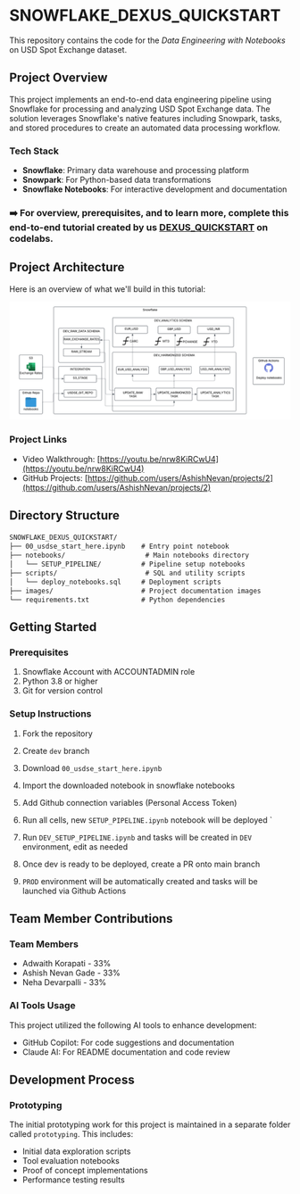 # SNOWFLAKE_DEXUS_QUICKSTART

This repository contains the code for the _Data Engineering with Notebooks_ on USD Spot Exchange dataset.

## Project Overview

This project implements an end-to-end data engineering pipeline using Snowflake for processing and analyzing USD Spot Exchange data. The solution leverages Snowflake's native features including Snowpark, tasks, and stored procedures to create an automated data processing workflow.

### Tech Stack

- **Snowflake**: Primary data warehouse and processing platform
- **Snowpark**: For Python-based data transformations
- **Snowflake Notebooks**: For interactive development and documentation

### ➡️ For overview, prerequisites, and to learn more, complete this end-to-end tutorial created by us [DEXUS_QUICKSTART](https://codelabs-preview.appspot.com/?file_id=14kBgl0rY1y6dWH-sqAnVcINs56WvqHWE-31ezdLy92U#0) on codelabs.

## Project Architecture

Here is an overview of what we'll build in this tutorial:

<img src="images/architecture.png" width=800px>

### Project Links

- Video Walkthrough: [https://youtu.be/nrw8KiRCwU4](https://youtu.be/nrw8KiRCwU4)
- GitHub Projects: [https://github.com/users/AshishNevan/projects/2](https://github.com/users/AshishNevan/projects/2)

## Directory Structure

```
SNOWFLAKE_DEXUS_QUICKSTART/
├── 00_usdse_start_here.ipynb    # Entry point notebook
├── notebooks/                    # Main notebooks directory
│   └── SETUP_PIPELINE/          # Pipeline setup notebooks
├── scripts/                      # SQL and utility scripts
│   └── deploy_notebooks.sql     # Deployment scripts
├── images/                      # Project documentation images
└── requirements.txt             # Python dependencies
```

## Getting Started

### Prerequisites

1. Snowflake Account with ACCOUNTADMIN role
2. Python 3.8 or higher
3. Git for version control

### Setup Instructions

1. Fork the repository

2. Create `dev` branch

3. Download `00_usdse_start_here.ipynb`

4. Import the downloaded notebook in snowflake notebooks

5. Add Github connection variables (Personal Access Token)

6. Run all cells, new `SETUP_PIPELINE.ipynb` notebook will be deployed
   `
7. Run `DEV_SETUP_PIPELINE.ipynb` and tasks will be created in `DEV` environment, edit as needed

8. Once dev is ready to be deployed, create a PR onto main branch

9. `PROD` environment will be automatically created and tasks will be launched via Github Actions

## Team Member Contributions

### Team Members

- Adwaith Korapati - 33%
- Ashish Nevan Gade - 33%
- Neha Devarpalli - 33%

### AI Tools Usage

This project utilized the following AI tools to enhance development:

- GitHub Copilot: For code suggestions and documentation
- Claude AI: For README documentation and code review

## Development Process

### Prototyping

The initial prototyping work for this project is maintained in a separate folder called `prototyping`. This includes:

- Initial data exploration scripts
- Tool evaluation notebooks
- Proof of concept implementations
- Performance testing results
